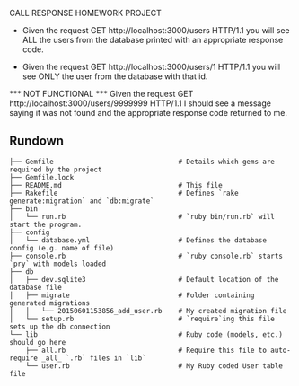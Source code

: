 CALL RESPONSE HOMEWORK PROJECT

* Given the request GET http://localhost:3000/users HTTP/1.1
  you will see ALL the users from the database printed with an appropriate response code.

* Given the request GET http://localhost:3000/users/1 HTTP/1.1
  you will see ONLY the user from the database with that id.

*** NOT FUNCTIONAL *** Given the request GET http://localhost:3000/users/9999999 HTTP/1.1
  I should see a message saying it was not found and the appropriate response code returned to me.



## Rundown

```
├── Gemfile                               # Details which gems are required by the project
├── Gemfile.lock
├── README.md                             # This file
├── Rakefile                              # Defines `rake generate:migration` and `db:migrate`
├── bin
│   └── run.rb                            # `ruby bin/run.rb` will start the program.
├── config
│   └── database.yml                      # Defines the database config (e.g. name of file)
├── console.rb                            # `ruby console.rb` starts `pry` with models loaded
├── db
│   ├── dev.sqlite3                       # Default location of the database file
│   ├── migrate                           # Folder containing generated migrations
│   │   └── 20150601153856_add_user.rb    # My created migration file
│   └── setup.rb                          # `require`ing this file sets up the db connection
└── lib                                   # Ruby code (models, etc.) should go here
    ├── all.rb                            # Require this file to auto-require _all_ `.rb` files in `lib`
    └── user.rb                           # My Ruby coded User table file
```
